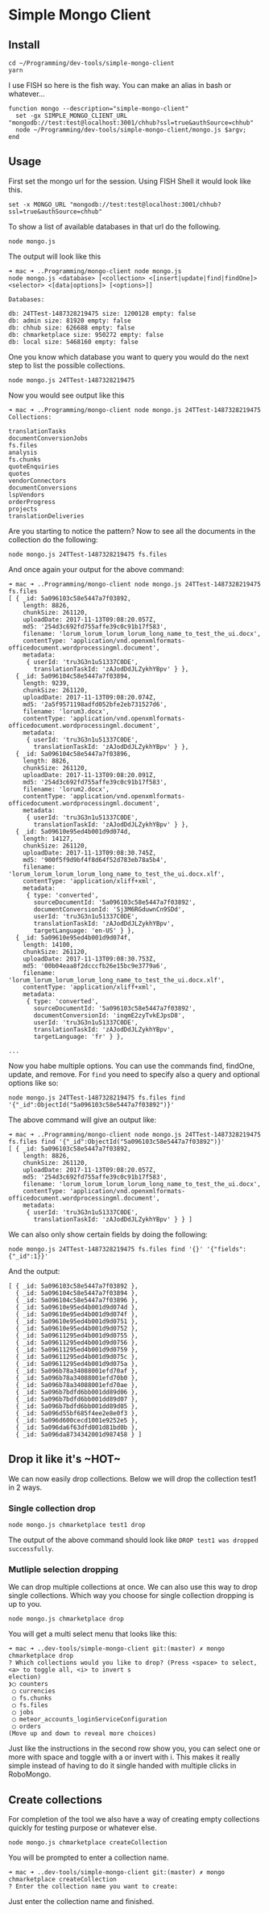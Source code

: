 # Simple Mongo Client

## Install

```
cd ~/Programming/dev-tools/simple-mongo-client
yarn
```

I use FISH so here is the fish way. You can make an alias in bash or whatever...

```
function mongo --description="simple-mongo-client"
  set -gx SIMPLE_MONGO_CLIENT_URL "mongodb://test:test@localhost:3001/chhub?ssl=true&authSource=chhub"
  node ~/Programming/dev-tools/simple-mongo-client/mongo.js $argv;
end
```

## Usage

First set the mongo url for the session. Using FISH Shell it would look like this.

```
set -x MONGO_URL "mongodb://test:test@localhost:3001/chhub?ssl=true&authSource=chhub"
```

To show a list of available databases in that url do the following.

```
node mongo.js
```

The output will look like this

```
➜ mac ➜ ..Programming/mongo-client node mongo.js
node mongo.js <database> [<collection> <[insert|update|find|findOne]> <selector> <[data|options]> [<options>]]

Databases:

db: 24TTest-1487328219475 size: 1200128 empty: false
db: admin size: 81920 empty: false
db: chhub size: 626688 empty: false
db: chmarketplace size: 950272 empty: false
db: local size: 5468160 empty: false
```

One you know which database you want to query you would do the next step to list the possible collections.

```
node mongo.js 24TTest-1487328219475
```

Now you would see output like this

```
➜ mac ➜ ..Programming/mongo-client node mongo.js 24TTest-1487328219475
Collections:

translationTasks
documentConversionJobs
fs.files
analysis
fs.chunks
quoteEnquiries
quotes
vendorConnectors
documentConversions
lspVendors
orderProgress
projects
translationDeliveries
```

Are you starting to notice the pattern? Now to see all the documents in the collection do the following:

```
node mongo.js 24TTest-1487328219475 fs.files
```

And once again your output for the above command:

```
➜ mac ➜ ..Programming/mongo-client node mongo.js 24TTest-1487328219475 fs.files
[ { _id: 5a096103c58e5447a7f03892,
    length: 8826,
    chunkSize: 261120,
    uploadDate: 2017-11-13T09:08:20.057Z,
    md5: '254d3c692fd755affe39c0c91b17f583',
    filename: 'lorum_lorum_lorum_lorum_long_name_to_test_the_ui.docx',
    contentType: 'application/vnd.openxmlformats-officedocument.wordprocessingml.document',
    metadata:
     { userId: 'tru3G3n1u51337C0DE',
       translationTaskId: 'zAJodDdJLZykhYBpv' } },
  { _id: 5a096104c58e5447a7f03894,
    length: 9239,
    chunkSize: 261120,
    uploadDate: 2017-11-13T09:08:20.074Z,
    md5: '2a5f9571198adfd052bfe2eb731527d6',
    filename: 'lorum3.docx',
    contentType: 'application/vnd.openxmlformats-officedocument.wordprocessingml.document',
    metadata:
     { userId: 'tru3G3n1u51337C0DE',
       translationTaskId: 'zAJodDdJLZykhYBpv' } },
  { _id: 5a096104c58e5447a7f03896,
    length: 8826,
    chunkSize: 261120,
    uploadDate: 2017-11-13T09:08:20.091Z,
    md5: '254d3c692fd755affe39c0c91b17f583',
    filename: 'lorum2.docx',
    contentType: 'application/vnd.openxmlformats-officedocument.wordprocessingml.document',
    metadata:
     { userId: 'tru3G3n1u51337C0DE',
       translationTaskId: 'zAJodDdJLZykhYBpv' } },
  { _id: 5a09610e95ed4b001d9d074d,
    length: 14127,
    chunkSize: 261120,
    uploadDate: 2017-11-13T09:08:30.745Z,
    md5: '900f5f9d9bf4f8d64f52d783eb78a5b4',
    filename: 'lorum_lorum_lorum_lorum_long_name_to_test_the_ui.docx.xlf',
    contentType: 'application/xliff+xml',
    metadata:
     { type: 'converted',
       sourceDocumentId: '5a096103c58e5447a7f03892',
       documentConversionId: 'Sj3M6RGduwnCn9SDd',
       userId: 'tru3G3n1u51337C0DE',
       translationTaskId: 'zAJodDdJLZykhYBpv',
       targetLanguage: 'en-US' } },
  { _id: 5a09610e95ed4b001d9d074f,
    length: 14100,
    chunkSize: 261120,
    uploadDate: 2017-11-13T09:08:30.753Z,
    md5: '00b04eaa8f2dcccfb26e15bc9e3779a6',
    filename: 'lorum_lorum_lorum_lorum_long_name_to_test_the_ui.docx.xlf',
    contentType: 'application/xliff+xml',
    metadata:
     { type: 'converted',
       sourceDocumentId: '5a096103c58e5447a7f03892',
       documentConversionId: 'inqmE2zyTvkEJpsD8',
       userId: 'tru3G3n1u51337C0DE',
       translationTaskId: 'zAJodDdJLZykhYBpv',
       targetLanguage: 'fr' } },

...
```

Now you habe multiple options. You can use the commands find, findOne, update, and remove. For `find` you need to specify also a query and optional options like so:

```
node mongo.js 24TTest-1487328219475 fs.files find '{"_id":ObjectId("5a096103c58e5447a7f03892")}'
```

The above command will give an output like:

```
➜ mac ➜ ..Programming/mongo-client node mongo.js 24TTest-1487328219475 fs.files find '{"_id":ObjectId("5a096103c58e5447a7f03892")}'
[ { _id: 5a096103c58e5447a7f03892,
    length: 8826,
    chunkSize: 261120,
    uploadDate: 2017-11-13T09:08:20.057Z,
    md5: '254d3c692fd755affe39c0c91b17f583',
    filename: 'lorum_lorum_lorum_lorum_long_name_to_test_the_ui.docx',
    contentType: 'application/vnd.openxmlformats-officedocument.wordprocessingml.document',
    metadata:
     { userId: 'tru3G3n1u51337C0DE',
       translationTaskId: 'zAJodDdJLZykhYBpv' } } ]
```

We can also only show certain fields by doing the following:

```
node mongo.js 24TTest-1487328219475 fs.files find '{}' '{"fields":{"_id":1}}'
```

And the output:

```
[ { _id: 5a096103c58e5447a7f03892 },
  { _id: 5a096104c58e5447a7f03894 },
  { _id: 5a096104c58e5447a7f03896 },
  { _id: 5a09610e95ed4b001d9d074d },
  { _id: 5a09610e95ed4b001d9d074f },
  { _id: 5a09610e95ed4b001d9d0751 },
  { _id: 5a09610e95ed4b001d9d0752 },
  { _id: 5a09611295ed4b001d9d0755 },
  { _id: 5a09611295ed4b001d9d0756 },
  { _id: 5a09611295ed4b001d9d0759 },
  { _id: 5a09611295ed4b001d9d075c },
  { _id: 5a09611295ed4b001d9d075a },
  { _id: 5a096b78a34088001efd70af },
  { _id: 5a096b78a34088001efd70b0 },
  { _id: 5a096b78a34088001efd70ae },
  { _id: 5a096b7bdfd6bb001dd89d06 },
  { _id: 5a096b7bdfd6bb001dd89d07 },
  { _id: 5a096b7bdfd6bb001dd89d05 },
  { _id: 5a096d55bf685f4ee2e8e0f3 },
  { _id: 5a096d600cecd1001e9252e5 },
  { _id: 5a096da6f63dfd001d81bd0b },
  { _id: 5a096da8734342001d987458 } ]
```


## Drop it like it's ~HOT~

We can now easily drop collections. Below we will drop the collection test1 in 2 ways.

### Single collection drop


```
node mongo.js chmarketplace test1 drop
```

The output of the above command should look like `DROP test1 was dropped successfully`.

### Mutliple selection dropping

We can drop multiple collections at once. We can also use this way to drop single collections. Which way you choose for single collection dropping is up to you.

```
node mongo.js chmarketplace drop
```

You will get a multi select menu that looks like this:

```
➜ mac ➜ ..dev-tools/simple-mongo-client git:(master) ✗ mongo chmarketplace drop
? Which collections would you like to drop? (Press <space> to select, <a> to toggle all, <i> to invert s
election)
❯◯ counters
 ◯ currencies
 ◯ fs.chunks
 ◯ fs.files
 ◯ jobs
 ◯ meteor_accounts_loginServiceConfiguration
 ◯ orders
(Move up and down to reveal more choices)
```

Just like the instructions in the second row show you, you can select one or more with space and toggle with a or invert with i. This makes it really simple instead of having to do it single handed with multiple clicks in RoboMongo.


## Create collections

For completion of the tool we also have a way of creating empty collections quickly for testing purpose or whatever else.

```
node mongo.js chmarketplace createCollection
```

You will be prompted to enter a collection name.

```
➜ mac ➜ ..dev-tools/simple-mongo-client git:(master) ✗ mongo chmarketplace createCollection
? Enter the collection name you want to create:
```

Just enter the collection name and finished.